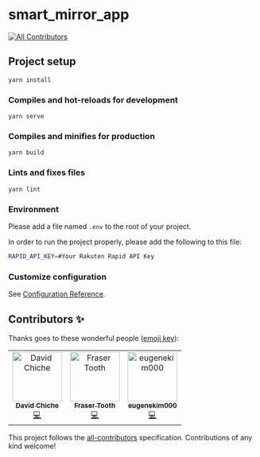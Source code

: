 # smart_mirror_app
[![All Contributors](https://img.shields.io/badge/all_contributors-3-orange.svg?style=flat-square)](#contributors)

## Project setup
```
yarn install
```

### Compiles and hot-reloads for development
```
yarn serve
```

### Compiles and minifies for production
```
yarn build
```

### Lints and fixes files
```
yarn lint
```

### Environment
Please add a file named ```.env``` to the root of your project.

In order to run the project properly, please add the following to this file:
```bash
RAPID_API_KEY=#Your Rakuten Rapid API Key
```

### Customize configuration
See [Configuration Reference](https://cli.vuejs.org/config/).

## Contributors ✨

Thanks goes to these wonderful people ([emoji key](https://allcontributors.org/docs/en/emoji-key)):

<!-- ALL-CONTRIBUTORS-LIST:START - Do not remove or modify this section -->
<!-- prettier-ignore -->
<table>
  <tr>
    <td align="center"><a href="https://github.com/chiched"><img src="https://avatars2.githubusercontent.com/u/54376843?v=4" width="100px;" alt="David Chiche"/><br /><sub><b>David Chiche</b></sub></a><br /><a href="https://github.com/FraserTooth/smart_mirror_app/commits?author=chiched" title="Code">💻</a></td>
    <td align="center"><a href="https://github.com/FraserTooth"><img src="https://avatars1.githubusercontent.com/u/25011388?v=4" width="100px;" alt="Fraser Tooth"/><br /><sub><b>Fraser Tooth</b></sub></a><br /><a href="https://github.com/FraserTooth/smart_mirror_app/commits?author=FraserTooth" title="Code">💻</a></td>
    <td align="center"><a href="https://github.com/eugenekim000"><img src="https://avatars2.githubusercontent.com/u/21001242?v=4" width="100px;" alt="eugenekim000"/><br /><sub><b>eugenekim000</b></sub></a><br /><a href="https://github.com/FraserTooth/smart_mirror_app/commits?author=eugenekim000" title="Code">💻</a></td>
  </tr>
</table>

<!-- ALL-CONTRIBUTORS-LIST:END -->

This project follows the [all-contributors](https://github.com/all-contributors/all-contributors) specification. Contributions of any kind welcome!
